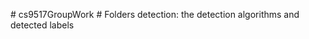 #   c s 9 5 1 7 G r o u p W o r k  
  
  
  
 #   F o l d e r s  
  
 * * d e t e c t i o n * * :   t h e   d e t e c t i o n   a l g o r i t h m s   a n d   d e t e c t e d   l a b e l s 